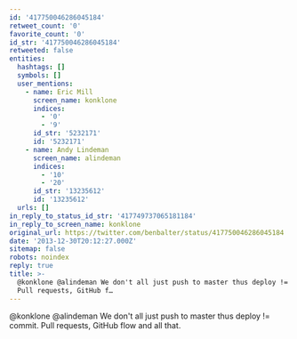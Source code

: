```yaml
---
id: '417750046286045184'
retweet_count: '0'
favorite_count: '0'
id_str: '417750046286045184'
retweeted: false
entities:
  hashtags: []
  symbols: []
  user_mentions:
    - name: Eric Mill
      screen_name: konklone
      indices:
        - '0'
        - '9'
      id_str: '5232171'
      id: '5232171'
    - name: Andy Lindeman
      screen_name: alindeman
      indices:
        - '10'
        - '20'
      id_str: '13235612'
      id: '13235612'
  urls: []
in_reply_to_status_id_str: '417749737065181184'
in_reply_to_screen_name: konklone
original_url: https://twitter.com/benbalter/status/417750046286045184
date: '2013-12-30T20:12:27.000Z'
sitemap: false
robots: noindex
reply: true
title: >-
  @konklone @alindeman We don't all just push to master thus deploy != commit.
  Pull requests, GitHub f…
---
```


@konklone @alindeman We don't all just push to master thus deploy != commit. Pull requests, GitHub flow and all that.